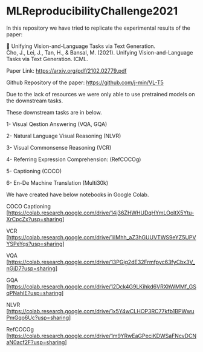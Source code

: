 # MLReproducibilityChallenge2021

In this repository we have tried to replicate the experimental results of the paper:

📄 Unifying Vision-and-Language Tasks via Text Generation.  
Cho, J., Lei, J., Tan, H., & Bansal, M. (2021). Unifying Vision-and-Language Tasks via Text Generation. ICML.

Paper Link: https://arxiv.org/pdf/2102.02779.pdf

Github Repository of the paper: https://github.com/j-min/VL-T5

Due to the lack of resources we were only able to use pretrained models on the downstream tasks.



These downstream tasks are in below.

1- Visual Qestion Answering (VQA, GQA)

2- Natural Language Visual Reasoning (NLVR)

3- Visual Commonsense Reasoning (VCR)

4- Referring Expression Comprehension: (RefCOCOg)

5- Captioning (COCO)

6- En-De Machine Translation (Multi30k)



We have created have below notebooks in Google Colab.

COCO Captioning [https://colab.research.google.com/drive/14j36ZHWHUDqHYmLOoltX5Ytu-XrCpcZx?usp=sharing]

VCR  [https://colab.research.google.com/drive/1iIMhh_aZ3hGUUVTWS9eYZ5UPVYSPeYqs?usp=sharing]

VQA [https://colab.research.google.com/drive/13PGig2dE32Frmfpyc63fyCbx3V_nGjD7?usp=sharing]

GQA [https://colab.research.google.com/drive/12Dck4G9LKihkd6VRXhWMMf_GSqPNahIE?usp=sharing]

NLVR [https://colab.research.google.com/drive/1x5Y4wCLHOP3RC77kfb1BPWwuPmGqo6Uc?usp=sharing]

RefCOCOg [https://colab.research.google.com/drive/1m9YRwEaGPeciKDWSaFNcvDCNaN0acf2F?usp=sharing]

